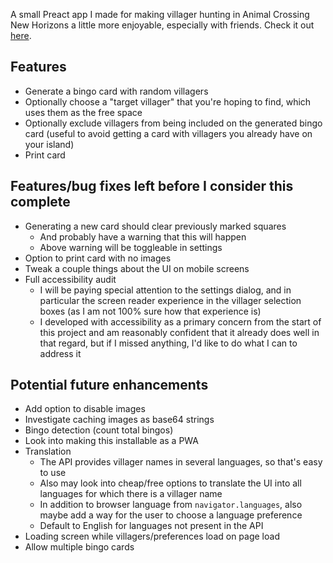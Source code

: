 A small Preact app I made for making villager hunting in Animal Crossing New Horizons a little more enjoyable, especially with friends. Check it out [here](https://verygooddev.github.io/villager-bingo).

## Features
- Generate a bingo card with random villagers
- Optionally choose a "target villager" that you're hoping to find, which uses them as the free space
- Optionally exclude villagers from being included on the generated bingo card (useful to avoid getting a card with villagers you already have on your island)
- Print card

## Features/bug fixes left before I consider this complete
- Generating a new card should clear previously marked squares
  - And probably have a warning that this will happen
  - Above warning will be toggleable in settings
- Option to print card with no images
- Tweak a couple things about the UI on mobile screens
- Full accessibility audit
  - I will be paying special attention to the settings dialog, and in particular the screen reader experience in the villager selection boxes (as I am not 100% sure how that experience is)
  - I developed with accessibility as a primary concern from the start of this project and am reasonably confident that it already does well in that regard, but if I missed anything, I'd like to do what I can to address it

## Potential future enhancements
- Add option to disable images
- Investigate caching images as base64 strings
- Bingo detection (count total bingos)
- Look into making this installable as a PWA
- Translation
  - The API provides villager names in several languages, so that's easy to use
  - Also may look into cheap/free options to translate the UI into all languages for which there is a villager name
  - In addition to browser language from `navigator.languages`, also maybe add a way for the user to choose a language preference
  - Default to English for languages not present in the API
- Loading screen while villagers/preferences load on page load
- Allow multiple bingo cards
